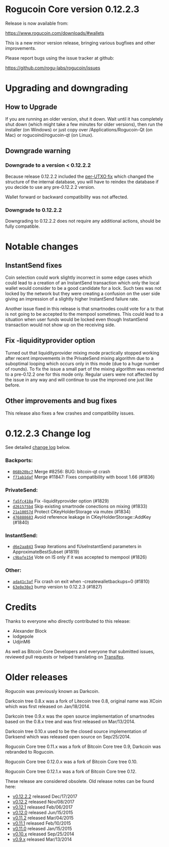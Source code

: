 Rogucoin Core version 0.12.2.3
==========================

Release is now available from:

  <https://www.rogucoin.com/downloads/#wallets>

This is a new minor version release, bringing various bugfixes and other
improvements.

Please report bugs using the issue tracker at github:

  <https://github.com/rogu-labs/rogucoin/issues>


Upgrading and downgrading
=========================

How to Upgrade
--------------

If you are running an older version, shut it down. Wait until it has completely
shut down (which might take a few minutes for older versions), then run the
installer (on Windows) or just copy over /Applications/Rogucoin-Qt (on Mac) or
rogucoind/rogucoin-qt (on Linux).

Downgrade warning
-----------------

### Downgrade to a version < 0.12.2.2

Because release 0.12.2.2 included the [per-UTXO fix](release-notes/rogucoin/release-notes-0.12.2.2.md#per-utxo-fix)
which changed the structure of the internal database, you will have to reindex
the database if you decide to use any pre-0.12.2.2 version.

Wallet forward or backward compatibility was not affected.

### Downgrade to 0.12.2.2

Downgrading to 0.12.2.2 does not require any additional actions, should be
fully compatible.

Notable changes
===============

InstantSend fixes
-----------------

Coin selection could work slightly incorrect in some edge cases which could
lead to a creation of an InstantSend transaction which only the local wallet
would consider to be a good candidate for a lock. Such txes was not locked by
the network but they were creating a confusion on the user side giving an
impression of a slightly higher InstantSend failure rate.

Another issue fixed in this release is that smartnodes could vote for a tx
that is not going to be accepted to the mempool sometimes. This could lead to
a situation when user funds would be locked even though InstantSend transaction
would not show up on the receiving side.

Fix -liquidityprovider option
-----------------------------

Turned out that liquidityprovider mixing mode practically stopped working after
recent improvements in the PrivateSend mixing algorithm due to a suboptimal
looping which occurs only in this mode (due to a huge number of rounds). To fix
the issue a small part of the mixing algorithm was reverted to a pre-0.12.2 one
for this mode only. Regular users were not affected by the issue in any way and
will continue to use the improved one just like before.

Other improvements and bug fixes
--------------------------------

This release also fixes a few crashes and compatibility issues.


0.12.2.3 Change log
===================

See detailed [change log](https://github.com/rogu-labs/rogucoin.compare/v0.12.2.2...rogucoin:v0.12.2.3) below.

### Backports:
- [`068b20bc7`](https://github.com/rogu-labs/rogucoin.commit/068b20bc7) Merge #8256: BUG: bitcoin-qt crash
- [`f71ab1daf`](https://github.com/rogu-labs/rogucoin.commit/f71ab1daf) Merge #11847: Fixes compatibility with boost 1.66 (#1836)

### PrivateSend:
- [`fa5fc418a`](https://github.com/rogu-labs/rogucoin.commit/fa5fc418a) Fix -liquidityprovider option (#1829)
- [`d261575b4`](https://github.com/rogu-labs/rogucoin.commit/d261575b4) Skip existing smartnode conections on mixing (#1833)
- [`21a10057d`](https://github.com/rogu-labs/rogucoin.commit/21a10057d) Protect CKeyHolderStorage via mutex (#1834)
- [`476888683`](https://github.com/rogu-labs/rogucoin.commit/476888683) Avoid reference leakage in CKeyHolderStorage::AddKey (#1840)

### InstantSend:
- [`d6e2aa843`](https://github.com/rogu-labs/rogucoin.commit/d6e2aa843) Swap iterations and fUseInstantSend parameters in ApproximateBestSubset (#1819)
- [`c9bafe154`](https://github.com/rogu-labs/rogucoin.commit/c9bafe154) Vote on IS only if it was accepted to mempool (#1826)

### Other:
- [`ada41c3af`](https://github.com/rogu-labs/rogucoin.commit/ada41c3af) Fix crash on exit when -createwalletbackups=0 (#1810)
- [`63e0e30e3`](https://github.com/rogu-labs/rogucoin.commit/63e0e30e3) bump version to 0.12.2.3 (#1827)

Credits
=======

Thanks to everyone who directly contributed to this release:

- Alexander Block
- lodgepole
- UdjinM6

As well as Bitcoin Core Developers and everyone that submitted issues,
reviewed pull requests or helped translating on
[Transifex](https://www.transifex.com/projects/p/rogucoin/).


Older releases
==============

Rogucoin was previously known as Darkcoin.

Darkcoin tree 0.8.x was a fork of Litecoin tree 0.8, original name was XCoin
which was first released on Jan/18/2014.

Darkcoin tree 0.9.x was the open source implementation of smartnodes based on
the 0.8.x tree and was first released on Mar/13/2014.

Darkcoin tree 0.10.x used to be the closed source implementation of Darksend
which was released open source on Sep/25/2014.

Rogucoin Core tree 0.11.x was a fork of Bitcoin Core tree 0.9,
Darkcoin was rebranded to Rogucoin.

Rogucoin Core tree 0.12.0.x was a fork of Bitcoin Core tree 0.10.

Rogucoin Core tree 0.12.1.x was a fork of Bitcoin Core tree 0.12.

These release are considered obsolete. Old release notes can be found here:

- [v0.12.2.2](release-notes/rogucoin/release-notes-0.12.2.2.md) released Dec/17/2017
- [v0.12.2](release-notes/rogucoin/release-notes-0.12.2.md) released Nov/08/2017
- [v0.12.1](release-notes/rogucoin/release-notes-0.12.1.md) released Feb/06/2017
- [v0.12.0](release-notes/rogucoin/release-notes-0.12.0.md) released Jun/15/2015
- [v0.11.2](release-notes/rogucoin/release-notes-0.11.2.md) released Mar/04/2015
- [v0.11.1](release-notes/rogucoin/release-notes-0.11.1.md) released Feb/10/2015
- [v0.11.0](release-notes/rogucoin/release-notes-0.11.0.md) released Jan/15/2015
- [v0.10.x](release-notes/rogucoin/release-notes-0.10.0.md) released Sep/25/2014
- [v0.9.x](release-notes/rogucoin/release-notes-0.9.0.md) released Mar/13/2014

